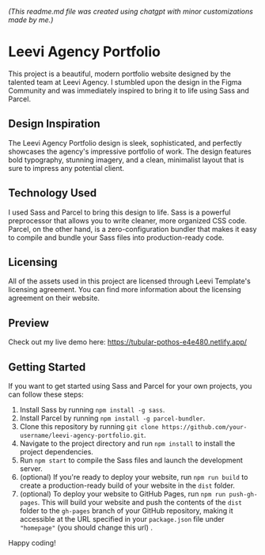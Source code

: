 _(This readme.md file was created using chatgpt with minor customizations made by me.)_

# Leevi Agency Portfolio

This project is a beautiful, modern portfolio website designed by the talented team at Leevi Agency. I stumbled upon the design in the Figma Community and was immediately inspired to bring it to life using Sass and Parcel.

## Design Inspiration

The Leevi Agency Portfolio design is sleek, sophisticated, and perfectly showcases the agency's impressive portfolio of work. The design features bold typography, stunning imagery, and a clean, minimalist layout that is sure to impress any potential client.

## Technology Used

I used Sass and Parcel to bring this design to life. Sass is a powerful preprocessor that allows you to write cleaner, more organized CSS code. Parcel, on the other hand, is a zero-configuration bundler that makes it easy to compile and bundle your Sass files into production-ready code.

## Licensing

All of the assets used in this project are licensed through Leevi Template's licensing agreement. You can find more information about the licensing agreement on their website.

## Preview

Check out my live demo here: https://tubular-pothos-e4e480.netlify.app/

## Getting Started

If you want to get started using Sass and Parcel for your own projects, you can follow these steps:

1. Install Sass by running `npm install -g sass`.
2. Install Parcel by running `npm install -g parcel-bundler`.
3. Clone this repository by running `git clone https://github.com/your-username/leevi-agency-portfolio.git`.
4. Navigate to the project directory and run `npm install` to install the project dependencies.
5. Run `npm start` to compile the Sass files and launch the development server.
6. (optional) If you're ready to deploy your website, run `npm run build` to create a production-ready build of your website in the `dist` folder.
7. (optional) To deploy your website to GitHub Pages, run `npm run push-gh-pages`. This will build your website and push the contents of the `dist` folder to the `gh-pages` branch of your GitHub repository, making it accessible at the URL specified in your `package.json` file under `"homepage"` (you should change this url) .

Happy coding!
